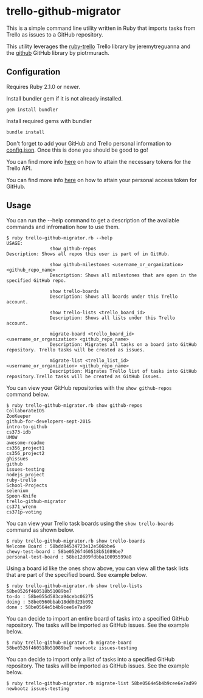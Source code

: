 # trello-github-migrator
This is a simple command line utility written in Ruby that imports tasks from Trello as issues to a GitHub repository.

This utility leverages the [ruby-trello](https://github.com/jeremytregunna/ruby-trello) Trello library by jeremytreguanna and the [github](https://github.com/piotrmurach/github) GitHub library by piotrmurach.

## Configuration
Requires Ruby 2.1.0 or newer.

Install bundler gem if it is not already installed.

```
gem install bundler
```

Install required gems with bundler
```
bundle install
```

Don't forget to add your GitHub and Trello personal information to [config.json](https://github.com/newbootz/trello-github-migrator/blob/master/config.json). Once this is done you should be good to go!

You can find more info [here](https://developers.trello.com/sandbox) on how to attain the necessary tokens for the Trello API.

You can find more info [here](https://help.github.com/articles/creating-a-personal-access-token-for-the-command-line/) on how to attain your personal access token for GitHub.

## Usage

You can run the --help command to get a description of the available commands and infromation how to use them.
```
$ ruby trello-github-migrator.rb --help
USAGE:
                show github-repos
Description: Shows all repos this user is part of in GitHub.

                show github-milestones <username_or_organization> <github_repo_name>
                Description: Shows all milestones that are open in the specified GitHub repo.

                show trello-boards
                Description: Shows all boards under this Trello account.

                show trello-lists <trello_board_id>
                Description: Shows all lists under this Trello account.

                migrate-board <trello_board_id> <username_or_organization> <github_repo_name>
                Description: Migrates all tasks on a board into GitHub repository. Trello tasks will be created as issues.

                migrate-list <trello_list_id> <username_or_organization> <github_repo_name>
                Description: Migrates Trello list of tasks into GitHub repository.Trello tasks will be created as GitHub Issues.
```

You can view your GitHub repositories with the ```show github-repos``` command below.
```
$ ruby trello-github-migrator.rb show github-repos
CollaborateIOS
ZooKeeper
github-for-developers-sept-2015
intro-to-github
cs373-idb
UMOW
awesome-readme
cs356_project1
cs356_project2
ghissues
github
issues-testing
nodejs_project
ruby-trello
School-Projects
selenium
Spoon-Knife
trello-github-migrator
cs371_wrenn
cs371p-voting
```
You can view your Trello task boards using the ```show trello-boards``` command as shown below.
```
$ ruby trello-github-migrator.rb show trello-boards
Welcome Board : 58bdd84534723e12e506bbe6
chewy-test-board : 58be0526f460518b51089be7
personal-test-board : 58be12d09fdbba10095599a8
```

Using a board id like the ones show above, you can view all the task lists that are part of the specified board. See example below.
```
$ ruby trello-github-migrator.rb show trello-lists 58be0526f460518b51089be7
to-do : 58be055d583ca94cebc06275
doing : 58be0560bbab18dd0d23b092
done : 58be0564e5b4b9cee6e7ad99
 ```
 
 You can decide to import an entire board of tasks into a specified GitHub repository. The tasks will be imported as GitHub issues. See the example below.
 ```
$ ruby trello-github-migrator.rb migrate-board 58be0526f460518b51089be7 newbootz issues-testing
```

You can decide to import only a list of tasks into a specified GitHub repository. The tasks will be imported as GitHub issues. See the example below.
```
$ ruby trello-github-migrator.rb migrate-list 58be0564e5b4b9cee6e7ad99 newbootz issues-testing
```
